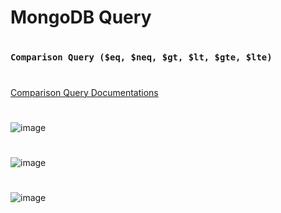 #
# MongoDB Query
#
### `Comparison Query ($eq, $neq, $gt, $lt, $gte, $lte)`
#
[Comparison Query Documentations](https://www.mongodb.com/docs/manual/reference/operator/query-comparison/)
#
![image](https://github.com/user-attachments/assets/5fb9e3cc-c715-4762-b013-5dca343632ff)
#
![image](https://github.com/user-attachments/assets/ad2b0141-ead0-4781-b27a-c28f383ab4f1)
#
![image](https://github.com/user-attachments/assets/bd53d331-916f-42b3-9b14-0106155977fc)
#
